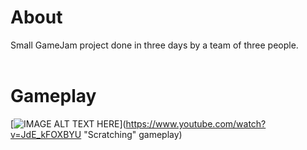 # About<br>
Small GameJam project done in three days by a team of three people.<br><br>
# Gameplay<br>
[![IMAGE ALT TEXT HERE](https://img.youtube.com/vi/JdE_kFOXBYU/0.jpg)](https://www.youtube.com/watch?v=JdE_kFOXBYU "Scratching" gameplay)